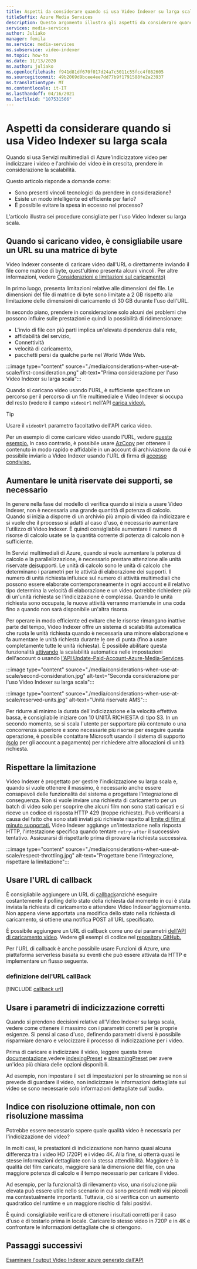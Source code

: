 ```yaml
---
title: Aspetti da considerare quando si usa Video Indexer su larga scala - Azure
titleSuffix: Azure Media Services
description: Questo argomento illustra gli aspetti da considerare quando si usa Video Indexer su larga scala.
services: media-services
author: Juliako
manager: femila
ms.service: media-services
ms.subservice: video-indexer
ms.topic: how-to
ms.date: 11/13/2020
ms.author: juliako
ms.openlocfilehash: f941d81df670f017d24a7c5011c55fcc4f082605
ms.sourcegitcommit: 49b2069d9bcee4ee7dd77b9f1791588fe2a23937
ms.translationtype: MT
ms.contentlocale: it-IT
ms.lasthandoff: 04/16/2021
ms.locfileid: "107531566"
---
```

# <a name="things-to-consider-when-using-video-indexer-at-scale"></a>Aspetti da considerare quando si usa Video Indexer su larga scala

Quando si usa Servizi multimediali di Azure'indicizzatore video per indicizzare i video e l'archivio dei video è in crescita, prendere in considerazione la scalabilità. 

Questo articolo risponde a domande come:

* Sono presenti vincoli tecnologici da prendere in considerazione?
* Esiste un modo intelligente ed efficiente per farlo?
* È possibile evitare la spesa in eccesso nel processo?

L'articolo illustra sei procedure consigliate per l'uso Video Indexer su larga scala.

## <a name="when-uploading-videos-consider-using-a-url-over-byte-array"></a>Quando si caricano video, è consigliabile usare un URL su una matrice di byte

Video Indexer consente di caricare video dall'URL o direttamente inviando il file come matrice di byte, quest'ultimo presenta alcuni vincoli. Per altre informazioni, vedere [Considerazioni e limitazioni sul caricamento)](upload-index-videos.md#uploading-considerations-and-limitations)

In primo luogo, presenta limitazioni relative alle dimensioni dei file. Le dimensioni del file di matrice di byte sono limitate a 2 GB rispetto alla limitazione delle dimensioni di caricamento di 30 GB durante l'uso dell'URL.

In secondo piano, prendere in considerazione solo alcuni dei problemi che possono influire sulle prestazioni e quindi la possibilità di ridimensionare:

* L'invio di file con più parti implica un'elevata dipendenza dalla rete, 
* affidabilità del servizio, 
* Connettività 
* velocità di caricamento, 
* pacchetti persi da qualche parte nel World Wide Web.

:::image type="content" source="./media/considerations-when-use-at-scale/first-consideration.png" alt-text="Prima considerazione per l'uso Video Indexer su larga scala":::

Quando si caricano video usando l'URL, è sufficiente specificare un percorso per il percorso di un file multimediale e Video Indexer si occupa del resto (vedere il campo `videoUrl` nell'API [carica video).](https://api-portal.videoindexer.ai/api-details#api=Operations&operation=Upload-Video)

> [!TIP]
> Usare il `videoUrl` parametro facoltativo dell'API carica video.

Per un esempio di come caricare video usando l'URL, vedere [questo esempio.](upload-index-videos.md#code-sample) In caso contrario, è possibile usare [AzCopy](../../storage/common/storage-use-azcopy-v10.md) per ottenere il contenuto in modo rapido e affidabile in un account di archiviazione da cui è possibile inviarlo a Video Indexer usando l'URL di firma di [accesso condiviso.](../../storage/common/storage-sas-overview.md)

## <a name="increase-media-reserved-units-if-needed"></a>Aumentare le unità riservate dei supporti, se necessario

In genere nella fase del modello di verifica quando si inizia a usare Video Indexer, non è necessaria una grande quantità di potenza di calcolo. Quando si inizia a disporre di un archivio più ampio di video da indicizzare e si vuole che il processo si adatti al caso d'uso, è necessario aumentare l'utilizzo di Video Indexer. È quindi consigliabile aumentare il numero di risorse di calcolo usate se la quantità corrente di potenza di calcolo non è sufficiente.

In Servizi multimediali di Azure, quando si vuole aumentare la potenza di calcolo e la parallelizzazione, è necessario prestare attenzione alle unità riservate [dei](../latest/concept-media-reserved-units.md)supporti. Le unità di calcolo sono le unità di calcolo che determinano i parametri per le attività di elaborazione dei supporti. Il numero di unità richiesta influisce sul numero di attività multimediali che possono essere elaborate contemporaneamente in ogni account e il relativo tipo determina la velocità di elaborazione e un video potrebbe richiedere più di un'unità richiesta se l'indicizzazione è complessa. Quando le unità richiesta sono occupate, le nuove attività verranno mantenute in una coda fino a quando non sarà disponibile un'altra risorsa.

Per operare in modo efficiente ed evitare che le risorse rimangano inattive parte del tempo, Video Indexer offre un sistema di scalabilità automatica che ruota le unità richiesta quando è necessaria una minore elaborazione e fa aumentare le unità richiesta durante le ore di punta (fino a usare completamente tutte le unità richiesta). È possibile abilitare questa funzionalità [attivando](manage-account-connected-to-azure.md#autoscale-reserved-units) la scalabilità automatica nelle impostazioni dell'account o usando [l'API Update-Paid-Account-Azure-Media-Services](https://api-portal.videoindexer.ai/api-details#api=Operations&operation=Update-Paid-Account-Azure-Media-Services).

:::image type="content" source="./media/considerations-when-use-at-scale/second-consideration.jpg" alt-text="Seconda considerazione per l'uso Video Indexer su larga scala":::

:::image type="content" source="./media/considerations-when-use-at-scale/reserved-units.jpg" alt-text="Unità riservate AMS":::

Per ridurre al minimo la durata dell'indicizzazione e la velocità effettiva bassa, è consigliabile iniziare con 10 UNITÀ RICHIESTA di tipo S3. In un secondo momento, se si scala l'utente per supportare più contenuto o una concorrenza superiore e sono necessarie più risorse per eseguire questa operazione, è possibile contattare Microsoft usando il sistema di supporto [(solo](https://ms.portal.azure.com/#blade/Microsoft_Azure_Support/HelpAndSupportBlade/newsupportrequest) per gli account a pagamento) per richiedere altre allocazioni di unità richiesta.

## <a name="respect-throttling"></a>Rispettare la limitazione

Video Indexer è progettato per gestire l'indicizzazione su larga scala e, quando si vuole ottenere il massimo, è necessario anche essere consapevoli delle funzionalità del sistema e progettare l'integrazione di conseguenza. Non si vuole inviare una richiesta di caricamento per un batch di video solo per scoprire che alcuni film non sono stati caricati e si riceve un codice di risposta HTTP 429 (troppe richieste). Può verificarsi a causa del fatto che sono stati inviati più richieste rispetto al [limite di film al minuto supportati.](upload-index-videos.md#uploading-considerations-and-limitations) Video Indexer aggiunge un'intestazione nella risposta HTTP, l'intestazione specifica quando tentare `retry-after` il successivo tentativo. Assicurarsi di rispettarlo prima di provare la richiesta successiva.

:::image type="content" source="./media/considerations-when-use-at-scale/respect-throttling.jpg" alt-text="Progettare bene l'integrazione, rispettare la limitazione":::

## <a name="use-callback-url"></a>Usare l'URL di callback

È consigliabile aggiungere un URL di [callback](upload-index-videos.md#callbackurl)anziché eseguire costantemente il polling dello stato della richiesta dal momento in cui è stata inviata la richiesta di caricamento e attendere Video Indexer'aggiornamento. Non appena viene apportata una modifica dello stato nella richiesta di caricamento, si ottiene una notifica POST all'URL specificato.

È possibile aggiungere un URL di callback come uno dei parametri [dell'API di caricamento video](https://api-portal.videoindexer.ai/api-details#api=Operations&operation=Upload-Video). Vedere gli esempi di codice nel [repository GitHub.](https://github.com/Azure-Samples/media-services-video-indexer/tree/master/) 

Per l'URL di callback è anche possibile usare Funzioni di Azure, una piattaforma serverless basata su eventi che può essere attivata da HTTP e implementare un flusso seguente.

### <a name="callback-url-definition"></a>definizione dell'URL callBack

[!INCLUDE [callback url](./includes/callback-url.md)]

## <a name="use-the-right-indexing-parameters-for-you"></a>Usare i parametri di indicizzazione corretti

Quando si prendono decisioni relative all'Video Indexer su larga scala, vedere come ottenere il massimo con i parametri corretti per le proprie esigenze. Si pensi al caso d'uso, definendo parametri diversi è possibile risparmiare denaro e velocizzare il processo di indicizzazione per i video.

Prima di caricare e indicizzare il video, leggere questa breve [documentazione,](upload-index-videos.md)vedere [indexingPreset](upload-index-videos.md#indexingpreset) e [streamingPreset](upload-index-videos.md#streamingpreset) per avere un'idea più chiara delle opzioni disponibili.

Ad esempio, non impostare il set di impostazioni per lo streaming se non si prevede di guardare il video, non indicizzare le informazioni dettagliate sui video se sono necessarie solo informazioni dettagliate sull'audio.

## <a name="index-in-optimal-resolution-not-highest-resolution"></a>Indice con risoluzione ottimale, non con risoluzione massima

Potrebbe essere necessario sapere quale qualità video è necessaria per l'indicizzazione dei video? 

In molti casi, le prestazioni di indicizzazione non hanno quasi alcuna differenza tra i video HD (720P) e i video 4K. Alla fine, si otterrà quasi le stesse informazioni dettagliate con la stessa attendibilità. Maggiore è la qualità del film caricato, maggiore sarà la dimensione del file, con una maggiore potenza di calcolo e il tempo necessario per caricare il video.

Ad esempio, per la funzionalità di rilevamento viso, una risoluzione più elevata può essere utile nello scenario in cui sono presenti molti visi piccoli ma contestualmente importanti. Tuttavia, ciò si verifica con un aumento quadratico del runtime e un maggiore rischio di falsi positivi.

È quindi consigliabile verificare di ottenere i risultati corretti per il caso d'uso e di testarlo prima in locale. Caricare lo stesso video in 720P e in 4K e confrontare le informazioni dettagliate che si ottengono.

## <a name="next-steps"></a>Passaggi successivi

[Esaminare l'output Video Indexer azure generato dall'API](video-indexer-output-json-v2.md)